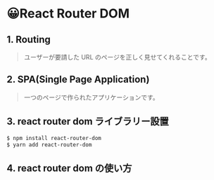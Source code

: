 # 😀React Router DOM

## 1. Routing

> ユーザーが要請した URL のページを正しく見せてくれることです。

## 2. SPA(Single Page Application)

> 一つのページで作られたアプリケーションです。

## 3. react router dom ライブラリー設置

```bash
$ npm install react-router-dom
$ yarn add react-router-dom
```

## 4. react router dom の使い方
